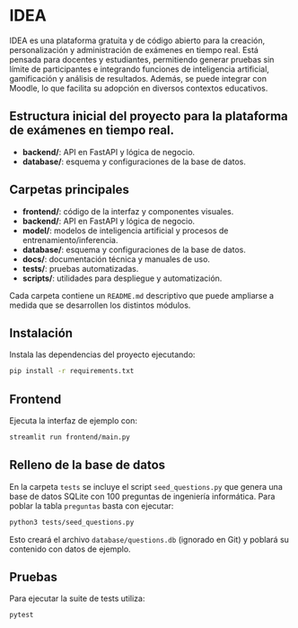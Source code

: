# IDEA
IDEA es una plataforma gratuita y de código abierto para la creación, personalización y administración de exámenes en tiempo real. Está pensada para docentes y estudiantes, permitiendo generar pruebas sin límite de participantes e integrando funciones de inteligencia artificial, gamificación y análisis de resultados. Además, se puede integrar con Moodle, lo que facilita su adopción en diversos contextos educativos.


## Estructura inicial del proyecto para la plataforma de exámenes en tiempo real.
- **backend/**: API en FastAPI y lógica de negocio.
- **database/**: esquema y configuraciones de la base de datos.

## Carpetas principales
- **frontend/**: código de la interfaz y componentes visuales.
- **backend/**: API en FastAPI y lógica de negocio.
- **model/**: modelos de inteligencia artificial y procesos de entrenamiento/inferencia.
- **database/**: esquema y configuraciones de la base de datos.
- **docs/**: documentación técnica y manuales de uso.
- **tests/**: pruebas automatizadas.
- **scripts/**: utilidades para despliegue y automatización.

Cada carpeta contiene un `README.md` descriptivo que puede ampliarse a medida que se desarrollen los distintos módulos.

## Instalación

Instala las dependencias del proyecto ejecutando:

```bash
pip install -r requirements.txt
```

## Frontend

Ejecuta la interfaz de ejemplo con:
```bash
streamlit run frontend/main.py
```

## Relleno de la base de datos

En la carpeta `tests` se incluye el script `seed_questions.py` que genera una base de datos SQLite con 100 preguntas de ingeniería informática. Para poblar la tabla `preguntas` basta con ejecutar:

```bash
python3 tests/seed_questions.py
```

Esto creará el archivo `database/questions.db` (ignorado en Git) y poblará su contenido con datos de ejemplo.

## Pruebas

Para ejecutar la suite de tests utiliza:

```bash
pytest
```
